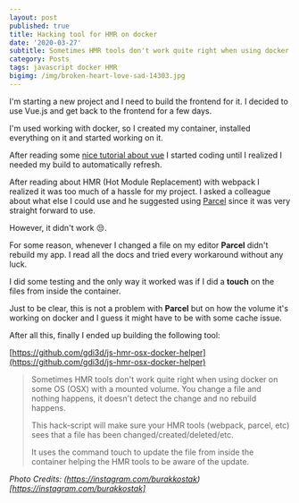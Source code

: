 ```yaml
---
layout: post
published: true
title: Hacking tool for HMR on docker
date: '2020-03-27'
subtitle: Sometimes HMR tools don't work quite right when using docker on some OS (OSX) with a mounted volume. You change a file and nothing happens, it doesn't detect the change and no rebuild happens.
category: Posts
tags: javascript docker HMR
bigimg: /img/broken-heart-love-sad-14303.jpg
---
```

I'm starting a new project and I need to build the frontend for it. I decided to use Vue.js and get back to the frontend for a few days.

I'm used working with docker, so I created my container, installed everything on it and started working on it.

After reading some [nice tutorial about vue](https://savvyapps.com/blog/definitive-guide-building-web-app-vuejs-firebase) I started coding until I realized I needed my build to automatically refresh.

After reading about HMR (Hot Module Replacement) with webpack I realized it was too much of a hassle for my project. I asked a colleague about what else I could use and he suggested using [Parcel](https://parceljs.org/) since it was very straight forward to use.

However, it didn't work 😒.

For some reason, whenever I changed a file on my editor **Parcel** didn't rebuild my app. I read all the docs and tried every workaround without any luck.

I did some testing and the only way it worked was if I did a **touch** on the files from inside the container.

Just to be clear, this is not a problem with **Parcel** but on how the volume it's working on docker and I guess it might have to be with some cache issue.

After all this, finally I ended up building the following tool:

[https://github.com/gdi3d/js-hmr-osx-docker-helper](https://github.com/gdi3d/js-hmr-osx-docker-helper)

> Sometimes HMR tools don't work quite right when using docker on some OS (OSX) with a mounted volume. You change a file and nothing happens, it doesn't detect the change and no rebuild happens.
>
> This hack-script will make sure your HMR tools (webpack, parcel, etc) sees that a file has been changed/created/deleted/etc.
>
> It uses the command touch to update the file from inside the container helping the HMR tools to be aware of the update.

*Photo Credits: (https://instagram.com/burakkostak)[https://instagram.com/burakkostak]*